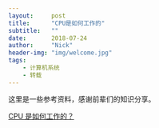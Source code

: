 ```yaml
---
layout:     post
title:      "CPU是如何工作的"
subtitle:   ""
date:       2018-07-24
author:     "Nick"
header-img: "img/welcome.jpg"
tags:
    - 计算机系统
    - 转载
---
```


这里是一些参考资料，感谢前辈们的知识分享。

[CPU 是如何工作的？](https://woshijpf.github.io/%E4%BD%93%E7%B3%BB%E7%BB%93%E6%9E%84/2016/04/29/CPU-%E6%98%AF%E6%80%8E%E4%B9%88%E5%B7%A5%E4%BD%9C%E7%9A%84.html)  